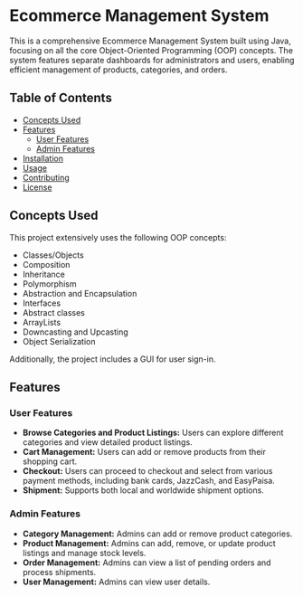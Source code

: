 # Ecommerce Management System

This is a comprehensive Ecommerce Management System built using Java, focusing on all the core Object-Oriented Programming (OOP) concepts. The system features separate dashboards for administrators and users, enabling efficient management of products, categories, and orders.

## Table of Contents

- [Concepts Used](#concepts-used)
- [Features](#features)
  - [User Features](#user-features)
  - [Admin Features](#admin-features)
- [Installation](#installation)
- [Usage](#usage)
- [Contributing](#contributing)
- [License](#license)

## Concepts Used

This project extensively uses the following OOP concepts:

- Classes/Objects
- Composition
- Inheritance
- Polymorphism
- Abstraction and Encapsulation
- Interfaces
- Abstract classes
- ArrayLists
- Downcasting and Upcasting
- Object Serialization

Additionally, the project includes a GUI for user sign-in.

## Features

### User Features

- **Browse Categories and Product Listings:** Users can explore different categories and view detailed product listings.
- **Cart Management:** Users can add or remove products from their shopping cart.
- **Checkout:** Users can proceed to checkout and select from various payment methods, including bank cards, JazzCash, and EasyPaisa.
- **Shipment:** Supports both local and worldwide shipment options.

### Admin Features

- **Category Management:** Admins can add or remove product categories.
- **Product Management:** Admins can add, remove, or update product listings and manage stock levels.
- **Order Management:** Admins can view a list of pending orders and process shipments.
- **User Management:** Admins can view user details.
